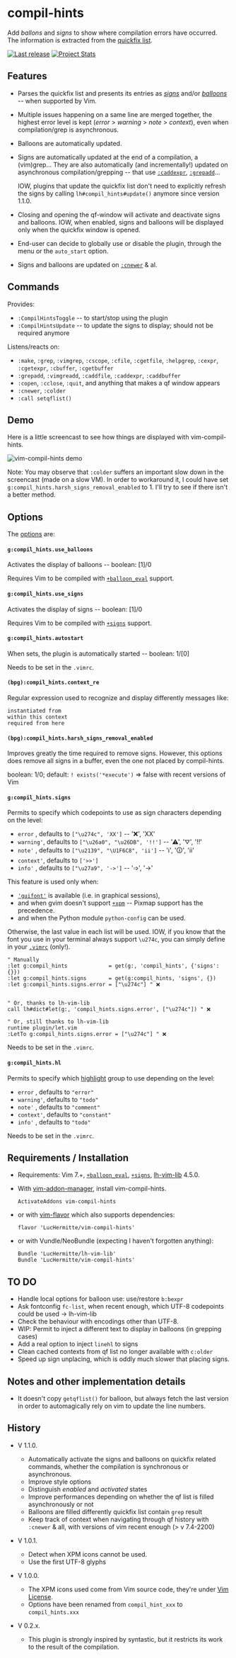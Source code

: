 compil-hints
============

Add _ballons_ and _signs_ to show where compilation errors have occurred.
The information is extracted from the [quickfix list](http://vimhelp.appspot.com/eval.txt.html#getqflist%28%29).


[![Last release](https://img.shields.io/github/tag/LucHermitte/vim-compil-hints.svg)](https://github.com/LucHermitte/vim-compil-hints/releases) [![Project Stats](https://www.openhub.net/p/21020/widgets/project_thin_badge.gif)](https://www.openhub.net/p/21020)

## Features
 * Parses the quickfix list and presents its entries as
   [_signs_](http://vimhelp.appspot.com/sign.txt.html#signs) and/or
   [_balloons_](http://vimhelp.appspot.com/debugger.txt.html#balloon%2deval) --
   when supported by Vim.
 * Multiple issues happening on a same line are merged together, the highest
   error level is kept (_error_ > _warning_ > _note_ > _context_), even when
   compilation/grep is asynchronous.
 * Balloons are automatically updated.
 * Signs are automatically updated at the end of a compilation, a (vim)grep...
   They are also automatically (and incrementally!) updated on asynchronous
   compilation/grepping -- that use
   [`:caddexpr`](http://vimhelp.appspot.com/quickfix.txt.html#%3acaddexpr),
   [`:grepadd`](http://vimhelp.appspot.com/quickfix.txt.html#%3agrepadd)...

   IOW, plugins that update the quickfix list don't need  to explicitly refresh
   the signs by calling `lh#compil_hints#update()` anymore since version 1.1.0.
 * Closing and opening the qf-window will activate and deactivate signs and
   balloons. IOW, when enabled, signs and balloons will be displayed only when
   the quickfix window is opened.
 * End-user can decide to globally use or disable the plugin, through the menu
   or the `auto_start` option.

 * Signs and balloons are updated on
   [`:cnewer`](http://vimhelp.appspot.com/quickfix.txt.html#%3acnewer) & al.

## Commands
Provides:
 * `:CompilHintsToggle` -- to start/stop using the plugin
 * `:CompilHintsUpdate` -- to update the signs to display; should not be
   required anymore

Listens/reacts on:
 * `:make`, `:grep`, `:vimgrep`, `:cscope`, `:cfile`, `:cgetfile`, `:helpgrep`, `:cexpr`, `:cgetexpr`, `:cbuffer`, `:cgetbuffer`
 * `:grepadd`, `:vimgreadd`, `:caddfile`, `:caddexpr`, `:caddbuffer`
 * `:copen`, `:cclose`, `:quit`, and anything that makes a qf window appears
 * `:cnewer`, `:colder`
 * `:call setqflist()`

## Demo

Here is a little screencast to see how things are displayed with vim-compil-hints.

![vim-compil-hints demo](doc/screencast-vim-compil-hints.gif "vim-compil-hints demo")

Note: You may observe that `:colder` suffers an important slow down in the
screencast (made on a slow VM). In order to workaround it, I could have set
`g:compil_hints.harsh_signs_removal_enabled` to 1. I'll try to see if there
isn't a better method.

## Options

The
[options](https://github.com/LucHermitte/lh-vim-lib/blob/master/doc/Options.md) are:

#### `g:compil_hints.use_balloons`
Activates the display of balloons -- boolean: [1]/0

Requires Vim to be compiled with
[`+balloon_eval`](http://vimhelp.appspot.com/various.txt.html#%2bballoon_eval)
support.

#### `g:compil_hints.use_signs`
Activates the display of signs -- boolean: [1]/0

Requires Vim to be compiled with
[`+signs`](http://vimhelp.appspot.com/various.txt.html#%2bsigns) support.

#### `g:compil_hints.autostart`
When sets, the plugin is automatically started -- boolean: 1/[0]

Needs to be set in the `.vimrc`.

#### `(bpg):compil_hints.context_re`
Regular expression used to recognize and display differently messages like:

```
instantiated from
within this context
required from here
```

#### `(bpg):compil_hints.harsh_signs_removal_enabled`
Improves greatly the time required to remove signs. However, this options does
remove all signs in a buffer, even the one not placed by compil-hints.

boolean: 1/0; default: `! exists('*execute')` => false with recent versions of
Vim

#### `g:compil_hints.signs`
Permits to specify which codepoints to use as sign characters depending on the
level:

- `error`   , defaults to `["\u274c", 'XX']`            -- '&#x274c;', 'XX'
- `warning'`, defaults to `["\u26a0", "\u26DB", '!!']`  -- '&#x26a0;', '&#x26db;', '!!'
- `note'`   , defaults to `["\u2139", "\U1F6C8", 'ii']` -- '&#x2139;', '&#x1f6c8;', 'ii'
- `context'`, defaults to `['>>']`
- `info'`   , defaults to `["\u27a9", '->']`            -- '&#x27a9;', '->'

This feature is used only when:
- [`'guifont'`](http://vimhelp.appspot.com/options.txt.html#%27guifont%27) is
  available (i.e. in graphical sessions),
- and when gvim doesn't support
  [`+xpm`](http://vimhelp.appspot.com/various.txt.html#%2bxpm) -- Pixmap
  support has the precedence.
- and when the Python module `python-config` can be used.

Otherwise, the last value in each list will be used. IOW, if you know that the
font you use in your terminal always support `\u274c`, you can simply define in
your [`.vimrc`](http://vimhelp.appspot.com/starting.txt.html#%2evimrc) (only!).

```vim
" Manually
:let g:compil_hints             = get(g:, 'compil_hints', {'signs': {}})
:let g:compil_hints.signs       = get(g:compil_hints, 'signs', {})
:let g:compil_hints.signs.error = ["\u274c"] " ❌


" Or, thanks to lh-vim-lib
call lh#dict#let(g:, 'compil_hints.signs.error', ["\u274c"]) " ❌

" Or, still thanks to lh-vim-lib
runtime plugin/let.vim
:LetTo g:compil_hints.signs.error = ["\u274c"] " ❌
```

Needs to be set in the `.vimrc`.

#### `g:compil_hints.hl`
Permits to specify which
[highlight](http://vimhelp.appspot.com/syntax.txt.html#%3ahighlight) group to
use depending on the level:

- `error`   , defaults to `"error"`
- `warning'`, defaults to `"todo"`
- `note'`   , defaults to `"comment"`
- `context'`, defaults to `"constant"`
- `info'`   , defaults to `"todo"`

Needs to be set in the `.vimrc`.

## Requirements / Installation

  * Requirements: Vim 7.+,
    [`+balloon_eval`](http://vimhelp.appspot.com/various.txt.html#%2bballoon_eval),
    [`+signs`](http://vimhelp.appspot.com/various.txt.html#%2bsigns),
    [lh-vim-lib](http://github.com/LucHermitte/lh-vim-lib) 4.5.0.

  * With [vim-addon-manager](https://github.com/MarcWeber/vim-addon-manager), install vim-compil-hints.

    ```vim
    ActivateAddons vim-compil-hints
    ```

  * or with [vim-flavor](http://github.com/kana/vim-flavor) which also supports
    dependencies:

    ```
    flavor 'LucHermitte/vim-compil-hints'
    ```

  * or with Vundle/NeoBundle (expecting I haven't forgotten anything):

    ```vim
    Bundle 'LucHermitte/lh-vim-lib'
    Bundle 'LucHermitte/vim-compil-hints'
    ```

## TO DO
- Handle local options for balloon use: use/restore `b:bexpr`
- Ask fontconfig `fc-list`, when recent enough, which UTF-8 codepoints could be used -> lh-vim-lib
- Check the behaviour with encodings other than UTF-8.
- WIP: Permit to inject a different text to display in balloons (in grepping cases)
- Add a real option to inject `linehl` to signs
- Clean cached contexts from qf list no longer available with `c:older`
- Speed up sign unplacing, which is oddly much slower that placing signs.

## Notes and other implementation details
* It doesn't copy `getqflist()` for balloon, but always fetch the last version
  in order to automagically rely on vim to update the line numbers.


## History
* V 1.1.0.
    * Automatically activate the signs and balloons on quickfix related
      commands, whether the compilation is synchronous or asynchronous.
    * Improve style options
    * Distinguish _enabled_ and _activated_ states
    * Improve performances depending on whether the qf list is filled
      asynchronously or not
    * Balloons are filled differently quickfix list contain `grep` result
    * Keep track of context when navigating through qf history with `:cnewer` &
      all, with versions of vim recent enough (> v 7.4-2200)
* V 1.0.1.
    * Detect when XPM icons cannot be used.
    * Use the first UTF-8 glyphs
* V 1.0.0.
    * The XPM icons used come from Vim source code, they're under
      [Vim License](doc/uganda.txt).
    * Options have been renamed from `compil_hint_xxx` to `compil_hints.xxx`

* V 0.2.x.
    * This plugin is strongly inspired by syntastic, but it restricts its work to
    the result of the compilation.
